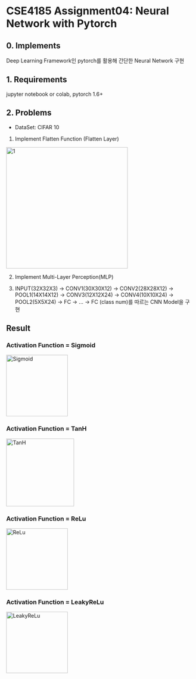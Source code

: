 # CSE4185 Assignment04: Neural Network with Pytorch

## 0. Implements
Deep Learning Framework인 pytorch를 활용해 간단한 Neural Network 구현

## 1. Requirements
jupyter notebook or colab, pytorch 1.6+

## 2. Problems
   - DataSet: CIFAR 10
   1. Implement Flatten Function (Flatten Layer)
   <img width="326" alt="1" src="https://user-images.githubusercontent.com/91405382/197314763-eae3c27b-cbed-479c-9c3f-7b3da99dd1fa.png">

   2. Implement Multi-Layer Perception(MLP)

   3. INPUT(32X32X3) -> CONV1(30X30X12) -> CONV2(28X28X12) -> POOL1(14X14X12) -> CONV3(12X12X24) -> CONV4(10X10X24) -> POOL2(5X5X24) -> FC -> ... -> FC (class num)를 따르는 CNN Model을 구현 

## Result

### Activation Function = Sigmoid
<img width="165" alt="Sigmoid" src="https://user-images.githubusercontent.com/91405382/197314854-ccd43291-b00e-49c5-8cb8-2a7bd5eb26e0.png">

### Activation Function = TanH
<img width="182" alt="TanH" src="https://user-images.githubusercontent.com/91405382/197314867-ab6df04b-8eb4-42eb-abe7-879d846853e3.png">

### Activation Function = ReLu
<img width="165" alt="ReLu" src="https://user-images.githubusercontent.com/91405382/197314889-d2fae651-36bc-413d-83a0-95dbbee900ae.png">

### Activation Function = LeakyReLu
<img width="165" alt="LeakyReLu" src="https://user-images.githubusercontent.com/91405382/197314917-f44ccda4-9398-4bbc-8efd-fcf7d3f03474.png">